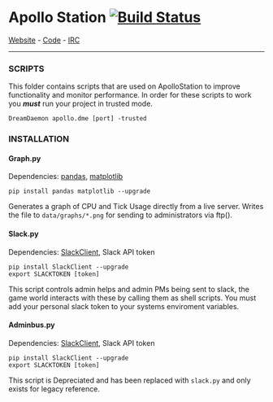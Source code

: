 # Apollo Station  [![Build Status](https://travis-ci.org/Apollo-Community/ApolloStation.svg?branch=master)](https://travis-ci.org/Apollo-Community/ApolloStation)

[Website](https://apollo-community.org/) - [Code](https://github.com/Apollo-Community/ApolloStation) - [IRC](https://apollo-community.org/viewforum.php?f=42)

---
### SCRIPTS

This folder contains scripts that are used on ApolloStation to improve functionality and monitor performance. In order for these scripts to work you ***must*** run your project in trusted mode.

`DreamDaemon apollo.dme [port] -trusted`

### INSTALLATION

#### Graph.py

Dependencies: [pandas](https://github.com/pydata/pandas), [matplotlib](https://github.com/matplotlib/matplotlib)

`pip install pandas matplotlib --upgrade`

Generates a graph of CPU and Tick Usage directly from a live server. Writes the file to `data/graphs/*.png` for sending to administrators via ftp().

#### Slack.py

Dependencies: [SlackClient](https://github.com/slackhq/python-slackclient), Slack API token

```
pip install SlackClient --upgrade
export SLACKTOKEN [token]
```

This script controls admin helps and admin PMs being sent to slack, the game world interacts with these by calling them as shell scripts. You must add your personal slack token to your systems enviroment variables.

#### Adminbus.py

Dependencies: [SlackClient](https://github.com/slackhq/python-slackclient), Slack API token

```
pip install SlackClient --upgrade
export SLACKTOKEN [token]
```

This script is Depreciated and has been replaced with `slack.py` and only exists for legacy reference.
